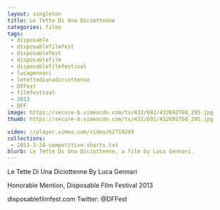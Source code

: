```yaml
---
layout: singleton
title: Le Tette Di Una Diciottenne
categories: films
tags:
 - disposable
 - disposablefilmfest
 - disposablefest
 - disposablefilm
 - disposablefilmfestival
 - lucagennari
 - letettediunadiciottenne
 - DFFest
 - filmfestival
 - 2013
 - DFF
image: https://secure-b.vimeocdn.com/ts/432/692/432692768_295.jpg
thumb: https://secure-b.vimeocdn.com/ts/432/692/432692768_295.jpg

video: //player.vimeo.com/video/62719249
collections:
 - 2013-3-24-competitive-shorts.txt
blurb: Le Tette Di Una Diciottenne, a film by Luca Gennari.
---
```


Le Tette Di Una Diciottenne
By Luca Gennari

Honorable Mention, Disposable FIlm Festival 2013

disposablefilmfest.com
Twitter: @DFFest
